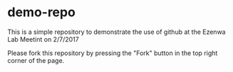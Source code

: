 # demo-repo

This is a simple repository to demonstrate the use of github at the Ezenwa Lab Meetint on 2/7/2017

Please fork this repository by pressing the "Fork" button in the top right corner of the page.
